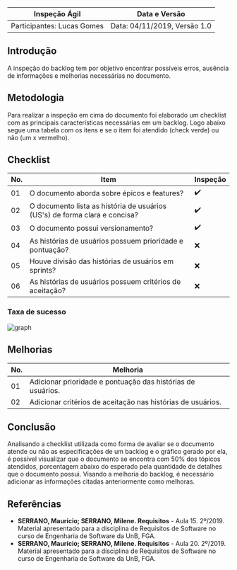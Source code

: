 | Inspeção Ágil  | Data e Versão| 
| -------- | -------- |
| Participantes: Lucas Gomes | Data: 04/11/2019, Versão 1.0|

## Introdução 
A inspeção do backlog tem por objetivo encontrar possíveis erros, ausência de informações e melhorias necessárias no documento. 

## Metodologia
Para realizar a inspeção em cima do documento foi elaborado um checklist com as principais características necessárias em um backlog. Logo abaixo segue uma tabela com os itens e se o item foi atendido (check verde) ou não (um x vermelho).

## Checklist
| No. | Item | Inspeção |
| - | - | - |
| 01 | O documento aborda sobre épicos e features? | :heavy_check_mark: |
| 02 | O documento lista as história de usuários (US's) de forma clara e concisa? | :heavy_check_mark: |
| 03 | O documento possui versionamento? | :heavy_check_mark: |
| 04 | As histórias de usuários possuem prioridade e pontuação? | :x: |
| 05 | Houve divisão das histórias de usuários em sprints? | :x: |
| 06 | As histórias de usuários possuem critérios de aceitação? | :x: |

### Taxa de sucesso
![graph](https://i.imgur.com/X0LUKei.png)

## Melhorias
| No. | Melhoria |
| - | - |
| 01 | Adicionar prioridade e pontuação das histórias de usuários. |
| 02 | Adicionar critérios de aceitação nas histórias de usuários. |

## Conclusão
Analisando a checklist utilizada como forma de avaliar se o documento atende ou não as especificações de um backlog e o gráfico gerado por ela, é possível visualizar que o documento se encontra com 50% dos tópicos atendidos, porcentagem abaixo do esperado pela quantidade de detalhes que o documento possui. Visando a melhoria do backlog, é necessário adicionar as informações citadas anteriormente como melhoras.

## Referências
- **SERRANO, Maurício; SERRANO, Milene. Requisitos** - Aula 15. 2º/2019. Material apresentado para a disciplina de Requisitos de Software no curso de Engenharia de Software da UnB, FGA.
- **SERRANO, Maurício; SERRANO, Milene. Requisitos** - Aula 20. 2º/2019. Material apresentado para a disciplina de Requisitos de Software no curso de Engenharia de Software da UnB, FGA.